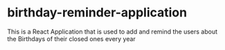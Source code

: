 # birthday-reminder-application
This is a React Application that is used to add and remind the users about the Birthdays of their closed ones every year
